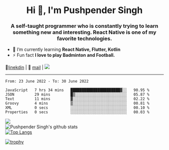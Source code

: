 <h1 align="center">Hi 👋, I'm Pushpender Singh</h1>
<h3 align="center">A self-taught programmer who is constantly trying to learn something new and interesting. React Native is one of my favorite technologies.</h3>

- 🌱 I’m currently learning **React Native, Flutter, Kotlin**
- ⚡ Fun fact **I love to play Badminton and Football.**

👔[linekdin](https://www.linkedin.com/in/pushpender-singh-240061202/) | 📧 [mail](mailto:pushpendersingh@p2devs.com) | ![](https://komarev.com/ghpvc/?username=pushpender-singh-ap&color=blue)


---

<!--START_SECTION:waka-->

```text
From: 23 June 2022 - To: 30 June 2022

JavaScript   7 hrs 34 mins   ██████████████████████▓░░   90.95 %
JSON         29 mins         █▒░░░░░░░░░░░░░░░░░░░░░░░   05.87 %
Text         11 mins         ▓░░░░░░░░░░░░░░░░░░░░░░░░   02.22 %
Groovy       4 mins          ▒░░░░░░░░░░░░░░░░░░░░░░░░   00.81 %
XML          0 secs          ░░░░░░░░░░░░░░░░░░░░░░░░░   00.10 %
Properties   0 secs          ░░░░░░░░░░░░░░░░░░░░░░░░░   00.03 %
```

<!--END_SECTION:waka-->

<img align="left" src="https://github-readme-streak-stats.herokuapp.com/?user=pushpender-singh-ap&theme=dark" /></br>
![Pushpender Singh's github stats](https://github-readme-stats.vercel.app/api?username=pushpender-singh-ap&show_icons=true&theme=radical&count_private=true)</br>
[![Top Langs](https://github-readme-stats.vercel.app/api/top-langs/?username=pushpender-singh-ap&theme=radical)](https://github.com/pushpender-singh-ap/github-readme-stats)

[![trophy](https://github-profile-trophy.vercel.app/?username=pushpender-singh-ap&theme=onedark)](https://github.com/pushpender-singh-ap/pushpender-singh-ap)
